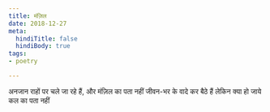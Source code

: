 ```yaml
---
title: मंज़िल
date: 2018-12-27
meta:
  hindiTitle: false
  hindiBody: true
tags:
- poetry

---
```

अनजान राहों पर चले जा रहे हैं,
और मंज़िल का पता नहीं
जीवन-भर के वादे कर बैठे हैं
लेकिन क्या हो जाये कल का पता नहीं
